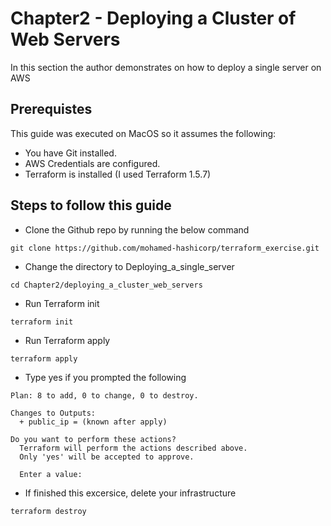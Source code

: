 # Chapter2 - Deploying a Cluster of Web Servers

In this section the author demonstrates on how to deploy a single server on AWS

## Prerequistes
This guide was executed on MacOS so it assumes the following:
- You have Git installed.
- AWS Credentials are configured.
- Terraform is installed (I used Terraform 1.5.7)

## Steps to follow this guide
- Clone the Github repo by running the below command
```
git clone https://github.com/mohamed-hashicorp/terraform_exercise.git
```
- Change the directory to Deploying_a_single_server
```
cd Chapter2/deploying_a_cluster_web_servers
```
- Run Terraform init
```
terraform init
```
- Run Terraform apply
```
terraform apply
```
- Type yes if you prompted the following
```
Plan: 8 to add, 0 to change, 0 to destroy.

Changes to Outputs:
  + public_ip = (known after apply)

Do you want to perform these actions?
  Terraform will perform the actions described above.
  Only 'yes' will be accepted to approve.

  Enter a value: 
```
- If finished this excersice, delete your infrastructure
```
terraform destroy
```
